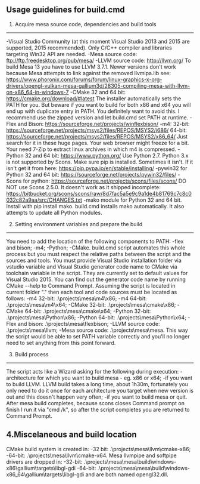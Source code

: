Usage guidelines for build.cmd
------------------------------
1. Acquire mesa source code, dependencies and build tools
--------------------------------------------------------
-Visual Studio Community (at this moment Visual Studio 2013 and 2015 are supported, 2015 recommended).
Only C/C++ compiler and libraries targeting Win32 API are needed.
-Mesa source code: ftp://ftp.freedesktop.org/pub/mesa/
-LLVM source code: http://llvm.org/
To build Mesa 13 you have to use LLVM 3.7.1. Newer versions don't work because Mesa attempts to link against the removed 
llvmipa.lib see: 
https://www.phoronix.com/forums/forum/linux-graphics-x-org-drivers/opengl-vulkan-mesa-gallium3d/28305-compiling-mesa-with-llvm-on-x86_64-in-windows-7
-CMake 32 and 64 bit: https://cmake.org/download/#latest
The installer automatically sets the PATH for you. But beware if you want to build for both x86 and x64 you will end up with
duplicate entry in PATH. You definitely want to avoid this. I recommend use the zipped version and let build.cmd set PATH
at runtime.
-Flex and Bison: https://sourceforge.net/projects/winflexbison/
-m4:
32-bit: https://sourceforge.net/projects/msys2/files/REPOS/MSYS2/i686/
64-bit: https://sourceforge.net/projects/msys2/files/REPOS/MSYS2/x86_64/
Just search for it in these huge pages. Your web browser might freeze for a bit. Your need 7-Zip to extract linux archives
in which m4 is compressed.
-Python 32 and 64 bit: https://www.python.org/
Use Python 2.7. Python 3.x is not supported by Scons. Make sure pip is installed. Sometimes it isn't. If it isn't get it 
from here: https://pip.pypa.io/en/stable/installing/
-pywin32 for Python 32 and 64 bit: https://sourceforge.net/projects/pywin32/files/
-Scons for python: https://sourceforge.net/projects/scons/files/scons/
DO NOT use Scons 2.5.0. It doesn't work as it shipped incomplete:
https://bitbucket.org/scons/scons/raw/8d7fac5a5e9c9a1de4b81769c7c8c0032c82a9aa/src/CHANGES.txt
-mako module for Python 32 and 64 bit. Install with pip install mako. build.cmd installs mako automatically. It also 
attempts to update all Python modules. 

2. Setting environment variables and prepare the build
------------------------------------------------------
You need to add the location of the following components to PATH:
-flex and bison;
-m4;
-Python;
-CMake.
build.cmd script automates this whole process but you must respect the relative paths between the script and the sources and
tools. You must provide Visual Studio installation folder via vstudio variable and Visual Studio generator code name to 
CMake via toolchain variable in the script. They are currently set to default values for Visual Studio 2015.
You can find out the generator code name by running CMake --help to Command Prompt. 
Assuming the script is located in current folder "." then each tool and code sources must be located as follows:
-m4 32-bit: .\projects\mesa\m4\x86;
-m4 64-bit: .\projects\mesa\m4\x64;
-CMake 32-bit: .\projects\mesa\cmake\x86;
-CMake 64-bit: .\projects\mesa\cmake\x64;
-Python 32-bit: .\projects\mesa\Python\x86;
-Python 64-bit: .\projects\mesa\Python\x64;
-Flex and bison: .\projects\mesa\flexbison;
-LLVM source code: .\projects\mesa\llvm;
-Mesa source code: .\projects\mesa\mesa.
This way the script would be able to set PATH variable correctly and you'll no longer need to set anything from this point 
forward.

3. Build process
----------------
The script acts like a Wizard asking for the following during execution:
-architecture for which you want to build mesa - eg. x86 or x64;
-if you want to build LLVM. LLVM build takes a long time, about 1h30m, fortunately you only need to do it once for each
architecture you target when new version is out and this doesn't happen very often;
-if you want to build mesa or quit. After mesa build completes, because scons closes Command prompt on finish I run it via 
"cmd /k", so after the script completes you are returned to Command Prompt.

4.Miscelaneous and build location
---------------------------------
CMake build system is created in:
-32 bit: .\projects\mesa\llvm\cmake-x86;
-64-bit: .\projects\mesa\llvm\cmake-x64.
Mesa llvmpipe and softpipe drivers are dropped in:
-32-bit: .\projects\mesa\mesa\build\windows-x86\gallium\targets\libgl-gdi
-64-bit: .\projects\mesa\mesa\build\windows-x86_64\gallium\targets\libgl-gdi
and are both named opengl32.dll.